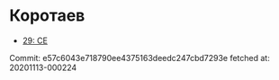 # Коротаев
- [29: CE](29.md)

Commit: e57c6043e718790ee4375163deedc247cbd7293e
 fetched at: 20201113-000224
